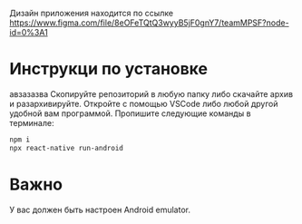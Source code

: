 
Дизайн приложения находится по ссылке https://www.figma.com/file/8eOFeTQtQ3wyyB5jF0gnY7/teamMPSF?node-id=0%3A1
# Инструкци по установке
авзазазва
Скопируйте репозиторий в любую папку либо скачайте архив и разархивируйте. 
Откройте с помощью VSCode либо любой другой удобной вам программой.
Пропишите следующие команды в терминале:

```sh
npm i
npx react-native run-android

```
 # Важно
 У вас должен быть настроен Android emulator.
